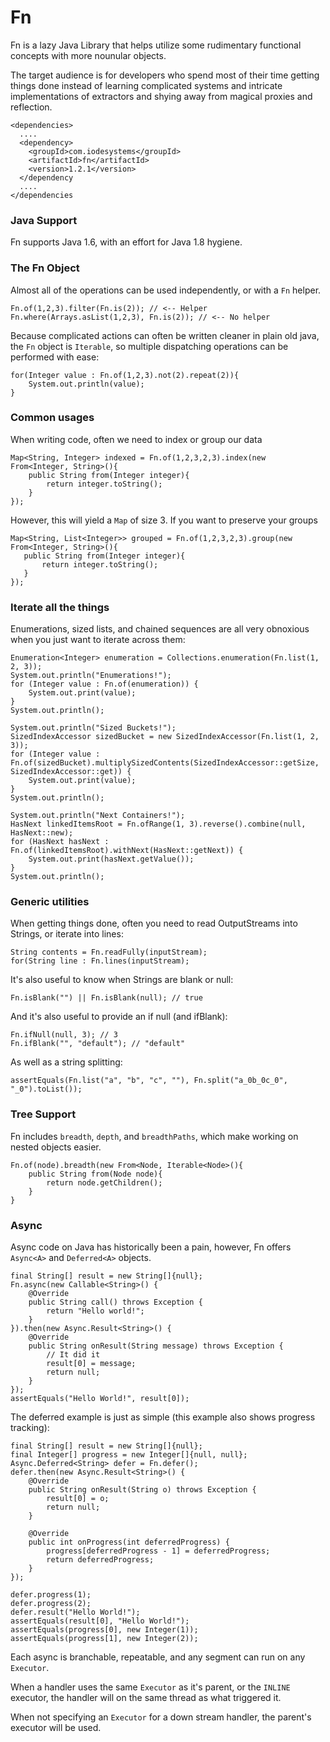 # Fn

Fn is a lazy Java Library that helps utilize some rudimentary functional concepts with more nounular objects.

The target audience is for developers who spend most of their time getting things done instead of learning 
complicated systems and intricate implementations of extractors and shying away from magical proxies and
reflection.

    <dependencies>
      ....
      <dependency>
        <groupId>com.iodesystems</groupId>
        <artifactId>fn</artifactId>
        <version>1.2.1</version>
      </dependency
      ....
    </dependencies

### Java Support

Fn supports Java 1.6, with an effort for Java 1.8 hygiene.


### The Fn Object

Almost all of the operations can be used independently, or with a `Fn` helper. 

    Fn.of(1,2,3).filter(Fn.is(2)); // <-- Helper
    Fn.where(Arrays.asList(1,2,3), Fn.is(2)); // <-- No helper
    
Because complicated actions can often be written cleaner in plain old java, the `Fn` object is `Iterable`,
so multiple dispatching operations can be performed with ease:

    for(Integer value : Fn.of(1,2,3).not(2).repeat(2)){
        System.out.println(value);
    }

### Common usages

When writing code, often we need to index or group our data

    Map<String, Integer> indexed = Fn.of(1,2,3,2,3).index(new From<Integer, String>(){
        public String from(Integer integer){
            return integer.toString();
        }
    });
    
However, this will yield a `Map` of size 3. If you want to preserve your groups

    Map<String, List<Integer>> grouped = Fn.of(1,2,3,2,3).group(new From<Integer, String>(){
       public String from(Integer integer){
           return integer.toString();
       }
    });

### Iterate all the things

Enumerations, sized lists, and chained sequences are all very obnoxious when you just want to iterate across them:

    Enumeration<Integer> enumeration = Collections.enumeration(Fn.list(1, 2, 3));
    System.out.println("Enumerations!");
    for (Integer value : Fn.of(enumeration)) {
        System.out.print(value);
    }
    System.out.println();

    System.out.println("Sized Buckets!");
    SizedIndexAccessor sizedBucket = new SizedIndexAccessor(Fn.list(1, 2, 3));
    for (Integer value : Fn.of(sizedBucket).multiplySizedContents(SizedIndexAccessor::getSize, SizedIndexAccessor::get)) {
        System.out.print(value);
    }
    System.out.println();

    System.out.println("Next Containers!");
    HasNext linkedItemsRoot = Fn.ofRange(1, 3).reverse().combine(null, HasNext::new);
    for (HasNext hasNext : Fn.of(linkedItemsRoot).withNext(HasNext::getNext)) {
        System.out.print(hasNext.getValue());
    }
    System.out.println();

### Generic utilities

When getting things done, often you need to read OutputStreams into Strings, or iterate into lines:

    String contents = Fn.readFully(inputStream);
    for(String line : Fn.lines(inputStream);
    
It's also useful to know when Strings are blank or null:

    Fn.isBlank("") || Fn.isBlank(null); // true
     
And it's also useful to provide an if null (and ifBlank):

    Fn.ifNull(null, 3); // 3
    Fn.ifBlank("", "default"); // "default"

As well as a string splitting:

    assertEquals(Fn.list("a", "b", "c", ""), Fn.split("a_0b_0c_0", "_0").toList());
    
### Tree Support

Fn includes `breadth`, `depth`, and `breadthPaths`, which make working on nested objects easier.

    Fn.of(node).breadth(new From<Node, Iterable<Node>(){
        public String from(Node node){
            return node.getChildren();
        }
    }

### Async

Async code on Java has historically been a pain, however, Fn offers `Async<A>` and `Deferred<A>` objects.

    final String[] result = new String[]{null};
    Fn.async(new Callable<String>() {
        @Override
        public String call() throws Exception {
            return "Hello world!";
        }
    }).then(new Async.Result<String>() {
        @Override
        public String onResult(String message) throws Exception {
            // It did it
            result[0] = message;
            return null;
        }
    });
    assertEquals("Hello World!", result[0]);

The deferred example is just as simple (this example also shows progress tracking):

    final String[] result = new String[]{null};
    final Integer[] progress = new Integer[]{null, null};
    Async.Deferred<String> defer = Fn.defer();
    defer.then(new Async.Result<String>() {
        @Override
        public String onResult(String o) throws Exception {
            result[0] = o;
            return null;
        }

        @Override
        public int onProgress(int deferredProgress) {
            progress[deferredProgress - 1] = deferredProgress;
            return deferredProgress;
        }
    });

    defer.progress(1);
    defer.progress(2);
    defer.result("Hello World!");
    assertEquals(result[0], "Hello World!");
    assertEquals(progress[0], new Integer(1));
    assertEquals(progress[1], new Integer(2));

Each async is branchable, repeatable, and any segment can run on any `Executor`.
 
When a handler uses the same `Executor` as it's parent, or the `INLINE` executor, the handler will on the same thread as what triggered it.

When not specifying an `Executor` for a down stream handler, the parent's executor will be used.
